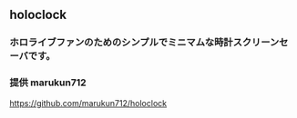 ## holoclock
### ホロライブファンのためのシンプルでミニマムな時計スクリーンセーバです。
### 提供   marukun712
https://github.com/marukun712/holoclock
